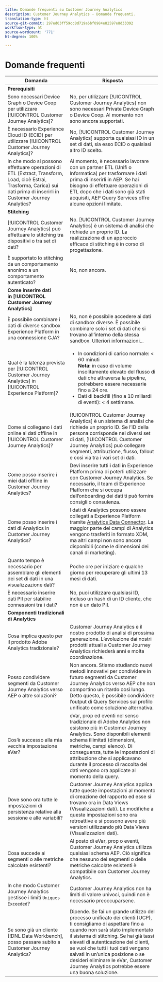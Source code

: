 ```yaml
---
title: Domande frequenti su Customer Journey Analytics
description: Customer Journey Analytics - Domande frequenti.
translation-type: ht
source-git-commit: 297ed03ff59cc8d719a6bf0984e82597e8d33392
workflow-type: ht
source-wordcount: '771'
ht-degree: 100%

---
```



# Domande frequenti

| Domanda | Risposta |
| --- | --- |
| **Prerequisiti** |  |
| Sono necessari Device Graph o Device Coop per utilizzare [!UICONTROL Customer Journey Analytics]? | No, per utilizzare [!UICONTROL Customer Journey Analytics] non sono necessari Private Device Graph o Device Coop. Al momento non sono ancora supportati. |
| È necessario Experience Cloud ID (ECID) per utilizzare [!UICONTROL Customer Journey Analytics]? | No, [!UICONTROL Customer Journey Analytics] supporta qualsiasi ID in un set di dati, sia esso ECID o qualsiasi altro ID scelto. |
| In che modo si possono effettuare operazioni di ETL (Extract, Transform, Load, cioè Estrai, Trasforma, Carica) sui dati prima di inserirli in Customer Journey Analytics? | Al momento, è necessario lavorare con un partner ETL (Unifi o Informatica) per trasformare i dati prima di inserirli in AEP. Se hai bisogno di effettuare operazioni di ETL dopo che i dati sono già stati acquisiti, AEP Query Services offre alcune opzioni limitate. |
| **Stitching** |  |
| [!UICONTROL Customer Journey Analytics] può effettuare lo stitching tra dispositivi o tra set di dati? | No. [!UICONTROL Customer Journey Analytics] è un sistema di analisi che richiede un proprio ID. La realizzazione di un approccio efficace di stitching è in corso di progettazione. |
| È supportato lo stitching da un comportamento anonimo a un comportamento autenticato? | No, non ancora. |
| **Come inserire dati in [!UICONTROL Customer Journey Analytics]** |  |
| È possibile combinare i dati di diverse sandbox Experience Platform in una connessione CJA? | No, non è possibile accedere ai dati di sandbox diverse. È possibile combinare solo i set di dati che si trovano all’interno della stessa sandbox. [Ulteriori informazioni...](https://docs.adobe.com/content/help/it-IT/analytics-platform/using/cja-connections/create-connection.html#select-sandbox-and-datasets) |
| Qual è la latenza prevista per [!UICONTROL Customer Journey Analytics] in [!UICONTROL Experience Platform]? | <ul><li>In condizioni di carico normale: &lt; 60 minuti <br>**Nota:** in caso di volume insolitamente elevato del flusso di dati che attraversa la pipeline, potrebbero essere necessarie fino a 24 ore.</li><li>Dati di backfill (fino a 10 miliardi di eventi): &lt; 4 settimane.</li></ul> |
| Come si collegano i dati online ai dati offline in [!UICONTROL Customer Journey Analytics]? | [!UICONTROL Customer Journey Analytics] è un sistema di analisi che richiede un proprio ID. Se l’ID della persona corrisponde nei diversi set di dati, [!UICONTROL Customer Journey Analytics] può collegare segmenti, attribuzione, flusso, fallout e così via tra i vari set di dati. |
| Come posso inserire i miei dati offline in Customer Journey Analytics? | Devi inserire tutti i dati in Experience Platform prima di poterli utilizzare con Customer Journey Analytics. Se necessario, il team di Experience Platform che si occupa dell’onboarding dei dati ti può fornire consigli o consulenza. |
| Come posso inserire i dati di Analytics in Customer Journey Analytics? | I dati di Analytics possono essere collegati a Experience Platform tramite [Analytics Data Connector](https://docs.adobe.com/content/help/it-IT/experience-platform/sources/connectors/adobe-applications/analytics.html). La maggior parte dei campi di Analytics vengono trasferiti in formato XDM, ma altri campi non sono ancora disponibili (come le dimensioni dei canali di marketing). |
| Quanto tempo è necessario per assemblare gli elementi dei set di dati in una visualizzazione dati? | Poche ore per iniziare e qualche giorno per recuperare gli ultimi 13 mesi di dati. |
| È necessario inserire dati PII per stabilire connessioni tra i dati? | No, puoi utilizzare qualsiasi ID, incluso un hash di un ID cliente, che non è un dato PII. |
| **Componenti tradizionali di Analytics** |  |
| Cosa implica questo per il prodotto Adobe Analytics tradizionale? | Customer Journey Analytics è il nostro prodotto di analisi di prossima generazione. L’evoluzione dai nostri prodotti attuali a Customer Journey Analytics richiederà anni e molta coordinazione. |
| Posso condividere segmenti da Customer Journey Analytics verso AEP o altre soluzioni? | Non ancora. Stiamo studiando nuovi metodi innovativi per condividere in futuro segmenti da Customer Journey Analytics verso AEP che non comportino un ritardo così lungo. Detto questo, è possibile condividere l’output di Query Services sul profilo unificato come soluzione alternativa. |
| Cos’è successo alla mia vecchia impostazione eVar? | eVar, prop ed eventi nel senso tradizionale di Adobe Analytics non esistono più in Customer Journey Analytics. Sono disponibili elementi schema illimitati (dimensioni, metriche, campi elenco). Di conseguenza, tutte le impostazioni di attribuzione che si applicavano durante il processo di raccolta dei dati vengono ora applicate al momento della query. |
| Dove sono ora tutte le impostazioni di persistenza relative alla sessione e alle variabili? | Customer Journey Analytics applica tutte queste impostazioni al momento di creazione del rapporto ed esse si trovano ora in Data Views (Visualizzazioni dati). Le modifiche a queste impostazioni sono ora retroattive e si possono avere più versioni utilizzando più Data Views (Visualizzazioni dati). |
| Cosa succede ai segmenti o alle metriche calcolate esistenti? | Al posto di eVar, prop o eventi, Customer Journey Analytics utilizza qualsiasi schema AEP. Ciò significa che nessuno dei segmenti o delle metriche calcolate esistenti è compatibile con Customer Journey Analytics. |
| In che modo Customer Journey Analytics gestisce i limiti `Uniques Exceeded`? | Customer Journey Analytics non ha limiti di valore univoci, quindi non è necessario preoccuparsene. |
| Se sono già un cliente [!DNL Data Workbench], posso passare subito a Customer Journey Analytics? | Dipende. Se fai un grande utilizzo del processo unificato dei clienti (UCP), ti consigliamo di aspettare fino a quando non sarà stato implementato il sistema di stitching. Se hai già tassi elevati di autenticazione dei clienti, se vuoi che tutti i tuoi dati vengano salvati in un’unica posizione o se desideri eliminare le eVar, Customer Journey Analytics potrebbe essere una buona soluzione. |

